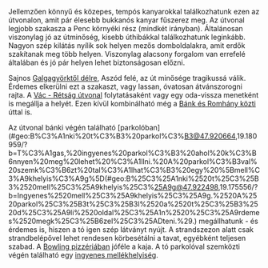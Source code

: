 Jellemzően könnyű és közepes, tempós kanyarokkal találkozhatunk ezen az útvonalon, amit pár élesebb bukkanós kanyar fűszerez meg. Az útvonal legjobb szakasza a Penc környéki rész (mindkét irányban). Általánosan viszonylag jó az útminőség, kisebb úthibákkal találkozhatunk leginkább. Nagyon szép kilátás nyílik sok helyen mezős domboldalakra, amit erdők szakítanak meg több helyen. Viszonylag alacsony forgalom van errefelé általában és jó pár helyen lehet biztonságosan előzni.

Sajnos [Galgagyörktől délre](#geo:Rossz%20%C3%BAtmin%C5%91s%C3%A9g!@47.738085,19.376345/?b=Innent%C5%91l%20d%C3%A9lre%20sajnos%20nagyon%20rossz%20az%20%C3%BAt%20min%C5%91s%C3%A9ge.), Aszód felé, az út minősége tragikussá válik. Érdemes elkerülni ezt a szakaszt, vagy lassan, óvatosan átvánszorogni rajta. A [Vác - Rétság útvonal](#VacRetsag) folytatásaként vagy egy oda-vissza menetként is megállja a helyét. Ezen kívül kombinálható még a [Bánk és Romhány közti](#BankRomhany) úttal is.

Az útvonal bánki végén található [parkolóban](#geo:B%C3%A1nki%20t%C3%B3%20parkol%C3%B3@47.920664,19.180959/?b=T%C3%A1gas,%20ingyenes%20parkol%C3%B3%20ahol%20k%C3%B6nnyen%20meg%20lehet%20%C3%A1llni.%20A%20parkol%C3%B3val%20szemk%C3%B6zt%20tal%C3%A1lhat%C3%B3%20egy%20%5Bmell%C3%A9khelyis%C3%A9g%5D(#geo:B%25C3%25A1nki%2520t%25C3%25B3%2520mell%25C3%25A9khelyis%25C3%25A9g@47.922498,19.175556/?b=Ingyenes%2520mell%25C3%25A9khelyis%25C3%25A9g.%2520A%2520parkol%25C3%25B3t%25C3%25B3l%2520a%2520t%25C3%25B3%2520d%25C3%25A9li%2520oldal%25C3%25A1n%2520%25C3%25A9rdemes%2520megk%25C3%25B6zel%25C3%25ADteni.%29.) megállhatunk - és érdemes is, hiszen a tó igen szép látványt nyújt. A strandszezon alatt csak strandbelépővel lehet rendesen körbesétálni a tavat, egyébként teljesen szabad. A [Bowling pizzériában](#geo:Bowling%20pizz%C3%A9ria@47.923411,19.177511/?b=Ebben%20az%20%C3%A9tteremben%20bekaphatunk%20p%C3%A1r%20j%C3%B3%20falatot,%20korrekt%20%C3%A1ron.%20A%20strandszezon%20ideje%20alatt%20-%20amennyiben%20nem%20akarunk%20bel%C3%A9pni%20a%20strand%20ter%C3%BClet%C3%A9re%20-%20a%20Pet%C5%91fi%20%C3%BAt%20ir%C3%A1ny%C3%A1b%C3%B3l%20is%20megk%C3%B6zel%C3%ADthetj%C3%BCk.%0A%0AAz%20%C3%A9tterem%20weblapja%20itt%20tal%C3%A1lhat%C3%B3:%20%3Chttps://bowlingbank.hu%3E) jóféle a kaja. A tó parkolóval szemközti végén található egy [ingyenes mellékhelyiség](#geo:B%C3%A1nki%20t%C3%B3%20mell%C3%A9khelyis%C3%A9g@47.922498,19.175556/?b=Ingyenes%20mell%C3%A9khelyis%C3%A9g.%20A%20parkol%C3%B3t%C3%B3l%20a%20t%C3%B3%20d%C3%A9li%20oldal%C3%A1n%20%C3%A9rdemes%20megk%C3%B6zel%C3%ADteni.).
